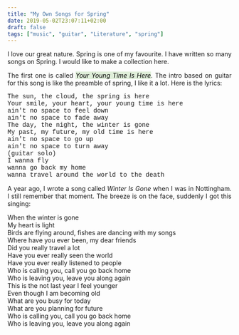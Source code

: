 ```yaml
---
title: "My Own Songs for Spring"
date: 2019-05-02T23:07:11+02:00
draft: false
tags: ["music", "guitar", "Literature", "spring"]
---
```


<div style="text-align:justify">


I love our great nature. Spring is one of my favourite. I have written so many songs on Spring. I would like to make a collection here.

The first one is called <mark style = "background-color:#e0efda">*Your Young Time Is Here*</mark>.  The intro based on guitar for this song is like the preamble of spring, I like it a lot. Here is the lyrics:

<p style="text-align:left; font-family:Courier New">
The sun, the cloud, the spring is here <br>
Your smile, your heart, your young time is here <br>
ain't no space to feel down <br>
ain't no space to fade away <br>
The day, the night, the winter is gone <br>
My past, my future, my old time is here <br>
ain't no space to go up <br>
ain't no space to turn away <br>
(guitar solo) <br>
I  wanna fly <br>
wanna go back my home <br>
wanna travel around the world to the death
 </p>

A year ago, I wrote a song called *Winter Is Gone* when I was in Nottingham. I still remember that moment. The breeze is on the face, suddenly I got this singing:

<p style="text-align:left">
When the winter is gone <br>
My heart is light <br>
Birds are flying around, fishes are dancing with my songs <br>
Where have you ever been, my dear friends <br>
Did you really travel a lot <br>
Have you ever really seen the world <br>
Have you ever really listened to people <br>
Who is calling you, call you go back home <br>
Who is leaving you, leave you along again <br>
This is the not last year I feel younger <br>
Even though I am becoming old <br>
What are you busy for today <br>
What are you planning for future <br>
Who is calling you, call you go back home <br>
Who is leaving you, leave you along again
</p>

